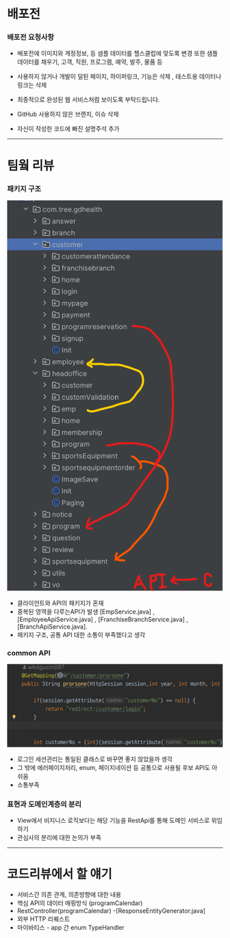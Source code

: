 
# 배포전
### 배포전 요청사항
- 배포전에 이미지와 계정정보, 등 샘플 데이터를 헬스클럽에 맞도록 변경 또한 샘플 데이터를 채우기, 고객, 직원, 프로그램, 예약, 발주, 물품 등
- 사용하지 않거나 개발이 덜된 페이지, 하이퍼링크, 기능은 삭제 , 테스트용 데이터나 링크는 삭제
- 최종적으로 완성된 웹 서비스처럼 보이도록 부탁드립니다.

- GitHub 사용하지 않은 브랜치, 이슈 삭제 

- 자신이 작성한 코드에 빠진 설명주석 추가


---

# 팀웤 리뷰

### 패키지 구조
![img.png](../img/img.png)
- 클라이언트와 API의 패키지가 혼재
- 중복된 영역을 다루는API가 발생 [EmpService.java] ,[EmployeeApiService.java] , [FranchiseBranchService.java] , [BranchApiService.java].
- 패키지 구조, 공통 API 대한 소통이 부족했다고 생각

### common API
![img_1.png](../img/img_1.png)
- 로그인 세션관리는 통일된 클래스로 바꾸면 좋지 않았을까 생각
- 그 밖에 에러페이지처리, enum, 페이지네이션 등 공통으로 사용될 후보 API도 아쉬움
- 소통부족

### 표현과 도메인계층의 분리
- View에서 비지니스 로직보다는 해당 기능을 RestApi를 통해 도메인 서비스로 위임하기
- 관심사의 분리에 대한 논의가 부족 

---

# 코드리뷰에서 할 얘기
- 서비스간 의존 관계, 의존방향에 대한 내용
-  핵심 API의 데이터 매핑방식 (programCalendar)
-  RestController(programCalendar)
-[ResponseEntityGenerator.java]
-  외부 HTTP 리퀘스트
- 마이바티스 - app 간 enum TypeHandler

